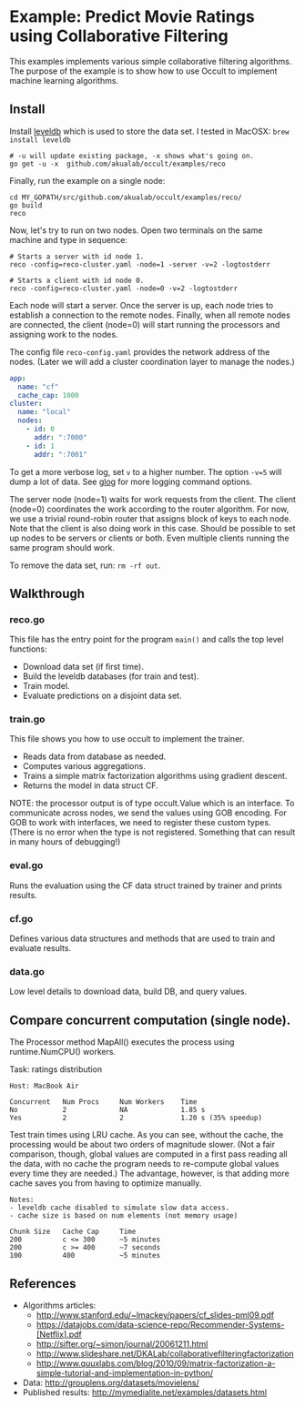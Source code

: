 # Example: Predict Movie Ratings using Collaborative Filtering

This examples implements various simple collaborative filtering algorithms. The purpose of the example is to show how to use Occult to implement machine learning algorithms.

## Install

Install [leveldb](https://code.google.com/p/leveldb/) which is used to store the data set. I tested in MacOSX: `brew install leveldb`

```
# -u will update existing package, -x shows what's going on.
go get -u -x  github.com/akualab/occult/examples/reco
```

Finally, run the example on a single node:

```
cd MY_GOPATH/src/github.com/akualab/occult/examples/reco/
go build
reco
```

Now, let's try to run on two nodes. Open two terminals on the same machine and type in sequence:

```
# Starts a server with id node 1.
reco -config=reco-cluster.yaml -node=1 -server -v=2 -logtostderr

# Starts a client with id node 0.
reco -config=reco-cluster.yaml -node=0 -v=2 -logtostderr
```

Each node will start a server. Once the server is up, each node tries to establish a connection to the remote nodes. Finally, when all remote nodes are connected, the client (node=0) will start running the processors and assigning work to the nodes.

The config file `reco-config.yaml` provides the network address of the nodes. (Later we will add a cluster coordination layer to manage the nodes.)

```yaml
app:
  name: "cf"
  cache_cap: 1000
cluster:
  name: "local"
  nodes:
    - id: 0
      addr: ":7000"
    - id: 1
      addr: ":7001"
```

To get a more verbose log, set `v` to a higher number. The option `-v=5` will dump a lot of data. See [glog](http://godoc.org/github.com/golang/glog) for more logging command options.

The server node (node=1) waits for work requests from the client. The client (node=0) coordinates the work according to the router algorithm. For now, we use a trivial round-robin router that assigns block of keys to each node. Note that the client is also doing work in this case. Should be possible to set up nodes to be servers or clients or both. Even multiple clients running the same program should work.

To remove the data set, run: `rm -rf out`.

## Walkthrough

### reco.go

This file has the entry point for the program `main()` and calls the top level functions:
* Download data set (if first time).
* Build the leveldb databases (for train and test).
* Train model.
* Evaluate predictions on a disjoint data set.

### train.go

This file shows you how to use occult to implement the trainer.
* Reads data from database as needed.
* Computes various aggregations.
* Trains a simple matrix factorization algorithms using gradient descent.
* Returns the model in data struct CF.

NOTE: the processor output is of type occult.Value which is an interface. To communicate across
nodes, we send the values using GOB encoding. For GOB to work with interfaces, we need to register
these custom types. (There is no error when the type is not registered. Something that can result
in many hours of debugging!)

### eval.go

Runs the evaluation using the CF data struct trained by trainer and prints results.

### cf.go

Defines various data structures and methods that are used to train and evaluate results.

### data.go

Low level details to download data, build DB, and query values.


## Compare concurrent computation (single node).

The Processor method MapAll() executes the process using runtime.NumCPU() workers.

Task: ratings distribution

```
Host: MacBook Air

Concurrent   Num Procs     Num Workers    Time
No           2             NA             1.85 s
Yes          2             2              1.20 s (35% speedup)
```

Test train times using LRU cache. As you can see, without the cache, the processing would be about two orders of magnitude slower. (Not a fair comparison, though, global values are computed in a first pass reading all the data, with no cache the program needs to re-compute global values every time they are needed.) The advantage, however, is that adding more cache saves you from having to optimize manually.

```
Notes:
- leveldb cache disabled to simulate slow data access.
- cache size is based on num elements (not memory usage)

Chunk Size   Cache Cap     Time
200          c <= 300      ~5 minutes
200          c >= 400      ~7 seconds
100          400           ~5 minutes
```

## References

* Algorithms articles:
   * http://www.stanford.edu/~lmackey/papers/cf_slides-pml09.pdf
   * https://datajobs.com/data-science-repo/Recommender-Systems-[Netflix].pdf
   * http://sifter.org/~simon/journal/20061211.html
   * http://www.slideshare.net/DKALab/collaborativefilteringfactorization
   * http://www.quuxlabs.com/blog/2010/09/matrix-factorization-a-simple-tutorial-and-implementation-in-python/
* Data: http://grouplens.org/datasets/movielens/
* Published results: http://mymedialite.net/examples/datasets.html
